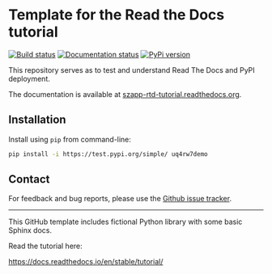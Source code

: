 Template for the Read the Docs tutorial
=======================================
[![Build status](https://github.com/szapp/rtd-tutorial/actions/workflows/pypi.yml/badge.svg)](https://github.com/szapp/rtd-tutorial/deployments/PyPI)
[![Documentation status](https://readthedocs.org/projects/szapp-rtd-tutorial/badge/?version=latest)](https://szapp-rtd-tutorial.readthedocs.org/?badge=latest)
[![PyPi version](https://img.shields.io/pypi/v/uq4rw7demo.svg)](https://pypi.python.org/pypi/uq4rw7demo)

This repository serves as to test and understand Read The Docs and PyPI deployment.

The documentation is available at [szapp-rtd-tutorial.readthedocs.org](https://szapp-rtd-tutorial.readthedocs.org).

## Installation
Install using `pip` from command-line:

```bash
pip install -i https://test.pypi.org/simple/ uq4rw7demo
```

## Contact
For feedback and bug reports, please use the [Github issue tracker](https://github.com/szapp/rtd-tutorial/issues).

----

This GitHub template includes fictional Python library
with some basic Sphinx docs.

Read the tutorial here:

https://docs.readthedocs.io/en/stable/tutorial/

